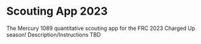 # Scouting App 2023
The Mercury 1089 quantitative scouting app for the FRC 2023 Charged Up season!
Description/Instructions TBD
